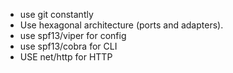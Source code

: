 - use git constantly
- Use hexagonal architecture (ports and adapters).
- use spf13/viper for config
- use spf13/cobra for CLI
- USE net/http for HTTP